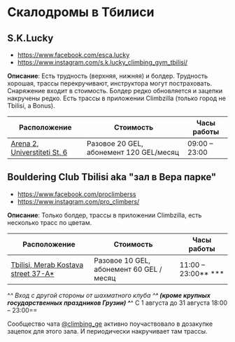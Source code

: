# Скалодромы в Тбилиси
## S.K.Lucky
- https://www.facebook.com/esca.lucky
- https://www.instagram.com/s.k.lucky_climbing_gym_tbilisi/

**Описание**: Есть трудность (верхняя, нижняя) и болдер. Трудность хорошая, трассы перекручивают, инструктора могут постраховать. Снаряжение входит в стоимость. Болдер редко обновляется и зацепки накручены редко. Есть трассы в приложении Climbzilla (только город не Tbilisi, а Bonus).

| Расположение | Стоимость | Часы работы |
| - | - | - |
| [Arena 2, Universtiteti St. 6](https://goo.gl/maps/gZ7Zt2CAPBo6Ybsj6) | Разовое 20 GEL, абонемент 120 GEL/месяц | 09:00 &ndash; 23:00 |


## Bouldering Club Tbilisi aka "зал в Вера парке"
- https://www.facebook.com/proclimberss
- https://www.instagram.com/pro_climbers/

**Описание**: Только болдер, трассы в приложении Сlimbzilla, есть несколько трасс по цветам.

| Расположение | Стоимость | Часы работы |
| - | - | - |
| [Tbilisi, Merab Kostava street 37-A*](https://goo.gl/maps/MwkfixkarS6eiiPf7)   | Разовое 10 GEL, абонемент 60 GEL /месяц | 11:00 &ndash; 23:00** *** |

^*^ Вход с другой стороны от шахматного клуба
^**^ (кроме крупных государственных праздников Грузии)
^***^ С 1 августа до 31 августа 18:00 &ndash; 23:00==

Сообщество чата [@climbing_ge](https://t.me/climbing_ge) активно поучаствовало в дозакупке зацепок для этого зала. И периодически накручивает там трассы.
